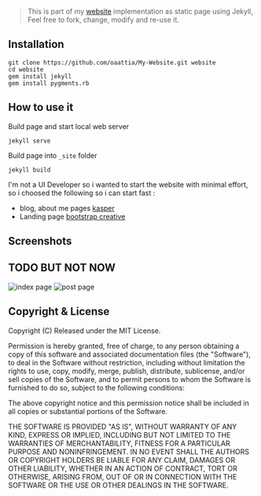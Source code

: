 
>This is part of my [website](https://oaattia.com) implementation as static page using Jekyll, 
Feel free to fork, change, modify and re-use it.

## Installation

    git clone https://github.com/oaattia/My-Website.git website
    cd website
    gem install jekyll
    gem install pygments.rb

## How to use it

Build page and start local web server

    jekyll serve

Build page into `_site` folder

    jekyll build


I'm not a UI Developer so i wanted to start the website with minimal effort, so i choosed the following so i can start fast : 
* blog, about me pages  [kasper](https://github.com/rosario/kasper) 
* Landing page [bootstrap creative](https://startbootstrap.com/template-overviews/creative/) 

## Screenshots
## TODO BUT NOT NOW 
![index page](https://raw.github.com/rosario/kasper/master/assets/images/kasper-theme-index.png)
![post page](https://raw.github.com/rosario/kasper/master/assets/images/kasper-theme-post.png)


## Copyright & License

Copyright (C) Released under the MIT License.

Permission is hereby granted, free of charge, to any person obtaining a copy of this software and associated documentation files (the "Software"), to deal in the Software without restriction, including without limitation the rights to use, copy, modify, merge, publish, distribute, sublicense, and/or sell copies of the Software, and to permit persons to whom the Software is furnished to do so, subject to the following conditions:

The above copyright notice and this permission notice shall be included in all copies or substantial portions of the Software.

THE SOFTWARE IS PROVIDED "AS IS", WITHOUT WARRANTY OF ANY KIND, EXPRESS OR IMPLIED, INCLUDING BUT NOT LIMITED TO THE WARRANTIES OF MERCHANTABILITY, FITNESS FOR A PARTICULAR PURPOSE AND
NONINFRINGEMENT. IN NO EVENT SHALL THE AUTHORS OR COPYRIGHT HOLDERS BE LIABLE FOR ANY CLAIM, DAMAGES OR OTHER LIABILITY, WHETHER IN AN ACTION OF CONTRACT, TORT OR OTHERWISE, ARISING FROM, OUT OF OR IN CONNECTION WITH THE SOFTWARE OR THE USE OR OTHER DEALINGS IN THE SOFTWARE.
